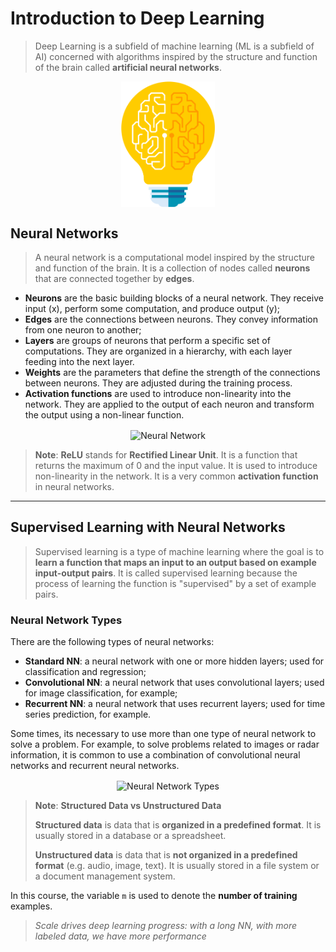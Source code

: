 # Introduction to Deep Learning

> Deep Learning is a subfield of machine learning (ML is a subfield of AI) concerned with algorithms inspired by the structure and function of the brain called **artificial neural networks**. 

<p align="center">
  <img align="center" width="150" src="../../imgs/deep-learning.png" alt="Introduction to Deep Learning"/>
</p>

## Neural Networks

> A neural network is a computational model inspired by the structure and function of the brain. It is a collection of nodes called **neurons** that are connected together by **edges**.

* **Neurons** are the basic building blocks of a neural network. They receive input (x), perform some computation, and produce output (y);
* **Edges** are the connections between neurons. They convey information from one neuron to another;
* **Layers** are groups of neurons that perform a specific set of computations. They are organized in a hierarchy, with each layer feeding into the next layer.
* **Weights** are the parameters that define the strength of the connections between neurons. They are adjusted during the training process.
* **Activation functions** are used to introduce non-linearity into the network. They are applied to the output of each neuron and transform the output using a non-linear function.

<p align="center">
  <img align="center" width="600" src="https://www.tibco.com/sites/tibco/files/media_entity/2021-05/neutral-network-diagram.svg" alt="Neural Network"/>
</p>

> **Note**: **ReLU** stands for **Rectified Linear Unit**. It is a function that returns the maximum of 0 and the input value. It is used to introduce non-linearity in the network. It is a very common **activation function** in neural networks.

---

## Supervised Learning with Neural Networks

> Supervised learning is a type of machine learning where the goal is to **learn a function that maps an input to an output based on example input-output pairs**. It is called supervised learning because the process of learning the function is "supervised" by a set of example pairs.

### Neural Network Types

There are the following types of neural networks:

* **Standard NN**: a neural network with one or more hidden layers; used for classification and regression;
* **Convolutional NN**: a neural network that uses convolutional layers; used for image classification, for example;
* **Recurrent NN**: a neural network that uses recurrent layers; used for time series prediction, for example.

Some times, its necessary to use more than one type of neural network to solve a problem. For example, to solve problems related to images or radar information, it is common to use a combination of convolutional neural networks and recurrent neural networks.

<p align="center">
  <img align="center" width="600" src="https://vitalflux.com/wp-content/uploads/2021/11/deep-neural-network-examples.png" alt="Neural Network Types"/>
</p>

> **Note**: **Structured Data vs Unstructured Data**
> 
> **Structured data** is data that is **organized in a predefined format**. It is usually stored in a database or a spreadsheet. 
> 
> **Unstructured data** is data that is **not organized in a predefined format** (e.g. audio, image, text). It is usually stored in a file system or a document management system.

In this course, the variable `m` is used to denote the **number of training** examples.

> _Scale drives deep learning progress: with a long NN, with more labeled data, we have more performance_